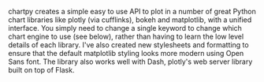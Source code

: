 chartpy creates a simple easy to use API to plot in a number of great Python chart libraries like plotly (via cufflinks),
bokeh and matplotlib, with a unified interface. You simply need to change a single keyword to change which chart engine
to use (see below), rather than having to learn the low level details of each library. I've also created new stylesheets
and formatting to ensure that the default matplotlib styling looks more modern using Open Sans font. The library
also works well with Dash, plotly's web server library built on top of Flask.